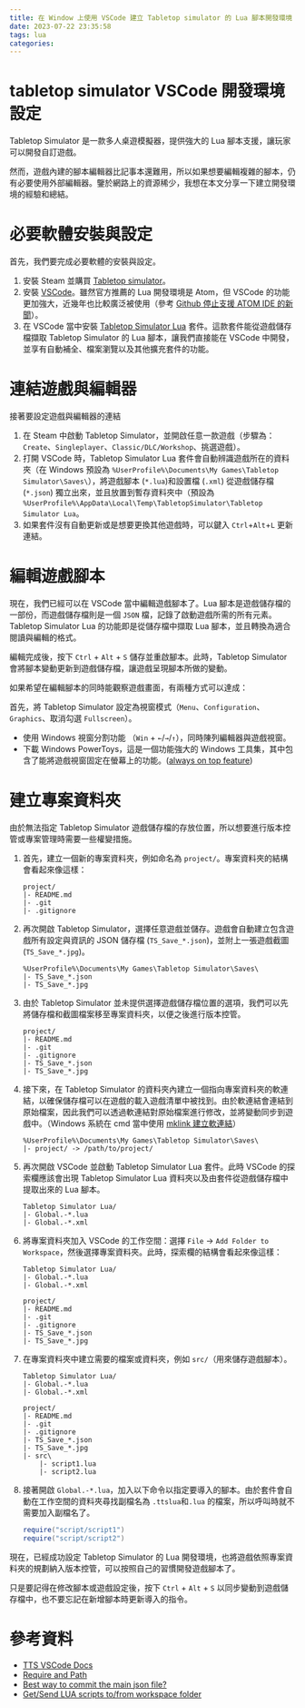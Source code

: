 ```yaml
---
title: 在 Window 上使用 VSCode 建立 Tabletop simulator 的 Lua 腳本開發環境
date: 2023-07-22 23:35:58
tags: lua
categories:
---
```

# tabletop simulator VSCode 開發環境設定
Tabletop Simulator 是一款多人桌遊模擬器，提供強大的 Lua 腳本支援，讓玩家可以開發自訂遊戲。

然而，遊戲內建的腳本編輯器比記事本還難用，所以如果想要編輯複雜的腳本，仍有必要使用外部編輯器。鑒於網路上的資源稀少，我想在本文分享一下建立開發環境的經驗和總結。
<!-- more -->

# 必要軟體安裝與設定
首先，我們要完成必要軟體的安裝與設定。

1. 安裝 Steam 並購買 [Tabletop simulator](https://store.steampowered.com/app/286160/Tabletop_Simulator/)。
2. 安裝 [VSCode](https://code.visualstudio.com/)。雖然官方推薦的 Lua 開發環境是 Atom，但 VSCode 的功能更加強大，近幾年也比較廣泛被使用（參考 [Github 停止支援 ATOM IDE 的新聞](https://github.blog/2022-06-08-sunsetting-atom/)）。
3. 在 VSCode 當中安裝 [Tabletop Simulator Lua](https://marketplace.visualstudio.com/items?itemName=rolandostar.tabletopsimulator-lua) 套件。這款套件能從遊戲儲存檔擷取 Tabletop Simulator 的 Lua 腳本，讓我們直接能在 VSCode 中開發，並享有自動補全、檔案瀏覽以及其他擴充套件的功能。

# 連結遊戲與編輯器
接著要設定遊戲與編輯器的連結
1. 在 Steam 中啟動 Tabletop Simulator，並開啟任意一款遊戲（步驟為：`Create`、`Singleplayer`、`Classic/DLC/Workshop`、挑選遊戲）。
2. 打開 VSCode 時，Tabletop Simulator Lua 套件會自動辨識遊戲所在的資料夾（在 Windows 預設為 `%UserProfile%\Documents\My Games\Tabletop Simulator\Saves\`），將遊戲腳本 (`*.lua`)和設置檔 (`.xml`) 從遊戲儲存檔 (`*.json`) 獨立出來，並且放置到暫存資料夾中（預設為 `%UserProfile%\AppData\Local\Temp\TabletopSimulator\Tabletop Simulator Lua`。
3. 如果套件沒有自動更新或是想要更換其他遊戲時，可以鍵入 `Ctrl`+`Alt`+`L` 更新連結。

# 編輯遊戲腳本

現在，我們已經可以在 VSCode 當中編輯遊戲腳本了。Lua 腳本是遊戲儲存檔的一部份，而遊戲儲存檔則是一個 `JSON` 檔，記錄了啟動遊戲所需的所有元素。Tabletop Simulator Lua 的功能即是從儲存檔中擷取 Lua 腳本，並且轉換為適合閱讀與編輯的格式。

編輯完成後，按下 `Ctrl` + `Alt` + `S` 儲存並重啟腳本。此時，Tabletop Simulator 會將腳本變動更新到遊戲儲存檔，讓遊戲呈現腳本所做的變動。

如果希望在編輯腳本的同時能觀察遊戲畫面，有兩種方式可以達成：

首先，將 Tabletop Simulator 設定為視窗模式（`Menu`、`Configuration`、`Graphics`、取消勾選 `Fullscreen`）。
- 使用 Windows 視窗分割功能 （`Win` + `←`/`→`/`↑`），同時陳列編輯器與遊戲視窗。
- 下載 Windows PowerToys，這是一個功能強大的 Windows 工具集，其中包含了能將遊戲視窗固定在螢幕上的功能。([always on top feature](https://learn.microsoft.com/en-us/windows/powertoys/always-on-top))


# 建立專案資料夾

由於無法指定 Tabletop Simulator 遊戲儲存檔的存放位置，所以想要進行版本控管或專案管理時需要一些權變措施。

1. 首先，建立一個新的專案資料夾，例如命名為 `project/`。專案資料夾的結構會看起來像這樣：
    ```
    project/
    |- README.md
    |- .git
    |- .gitignore
    ```
2. 再次開啟 Tabletop Simulator，選擇任意遊戲並儲存。遊戲會自動建立包含遊戲所有設定與資訊的 JSON 儲存檔 (`TS_Save_*.json`)，並附上一張遊戲截圖 (`TS_Save_*.jpg`)。
    ```
    %UserProfile%\Documents\My Games\Tabletop Simulator\Saves\
    |- TS_Save_*.json
    |- TS_Save_*.jpg
    ```
3. 由於 Tabletop Simulator 並未提供選擇遊戲儲存檔位置的選項，我們可以先將儲存檔和截圖檔案移至專案資料夾，以便之後進行版本控管。
    ```
    project/
    |- README.md
    |- .git
    |- .gitignore
    |- TS_Save_*.json
    |- TS_Save_*.jpg
    ```
4. 接下來，在 Tabletop Simulator 的資料夾內建立一個指向專案資料夾的軟連結，以確保儲存檔可以在遊戲的載入遊戲清單中被找到。由於軟連結會連結到原始檔案，因此我們可以透過軟連結對原始檔案進行修改，並將變動同步到遊戲中。（Windows 系統在 cmd 當中使用 [mklink 建立軟連結](https://learn.microsoft.com/zh-tw/windows-server/administration/windows-commands/mklink)）
    ```
    %UserProfile%\Documents\My Games\Tabletop Simulator\Saves\
    |- project/ -> /path/to/project/
    ```
5. 再次開啟 VSCode 並啟動 Tabletop Simulator Lua 套件。此時 VSCode 的探索欄應該會出現 Tabletop Simulator Lua 資料夾以及由套件從遊戲儲存檔中提取出來的 Lua 腳本。
    ```
    Tabletop Simulator Lua/
    |- Global.-*.lua
    |- Global.-*.xml
    ```
6. 將專案資料夾加入 VSCode 的工作空間：選擇 `File` → `Add Folder to Workspace`，然後選擇專案資料夾。此時，探索欄的結構會看起來像這樣：
    ```
    Tabletop Simulator Lua/
    |- Global.-*.lua
    |- Global.-*.xml

    project/
    |- README.md
    |- .git
    |- .gitignore
    |- TS_Save_*.json
    |- TS_Save_*.jpg
    ```
7. 在專案資料夾中建立需要的檔案或資料夾，例如 `src/`（用來儲存遊戲腳本）。
    ```
    Tabletop Simulator Lua/
    |- Global.-*.lua
    |- Global.-*.xml

    project/
    |- README.md
    |- .git
    |- .gitignore
    |- TS_Save_*.json
    |- TS_Save_*.jpg
    |- src\
        |- script1.lua
        |- script2.lua
    ```
8. 接著開啟 `Global.-*.lua`，加入以下命令以指定要導入的腳本。由於套件會自動在工作空間的資料夾尋找副檔名為 `.ttslua`和`.lua` 的檔案，所以呼叫時就不需要加入副檔名了。
    ```lua
    require("script/script1")
    require("script/script2")
    ```

現在，已經成功設定 Tabletop Simulator 的 Lua 開發環境，也將遊戲依照專案資料夾的規劃納入版本控管，可以按照自己的習慣開發遊戲腳本了。

只是要記得在修改腳本或遊戲設定後，按下 `Ctrl` + `Alt` + `S` 以同步變動到遊戲儲存檔中，也不要忘記在新增腳本時更新導入的指令。

# 參考資料
- [TTS VSCode Docs](https://tts-vscode.rolandostar.com/)
- [Require and Path](https://github.com/rolandostar/tabletopsimulator-lua-vscode/issues/27)
- [Best way to commit the main json file?](https://github.com/rolandostar/tabletopsimulator-lua-vscode/issues/21)
- [Get/Send LUA scripts to/from workspace folder](https://github.com/rolandostar/tabletopsimulator-lua-vscode/issues/20)
